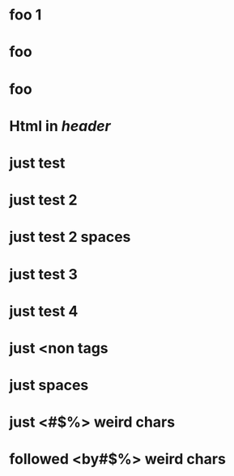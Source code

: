 # foo 1

# foo

# foo

# Html in <em>header</em>

# just <tags>test
  
# just <tags>test 2</tags>
  
# just <tags> test 2 spaces </tags>
  
# just <tags>test 3</any>
  
# just <tags>test 4<any>
  
# just <non tags
  
# just <tags with>spaces

# just <#$%> weird chars

# followed <by#$%> weird chars
